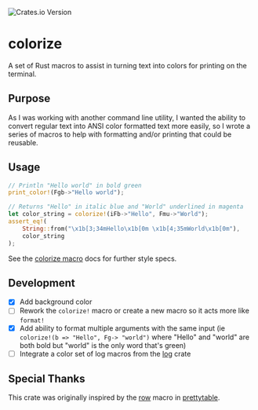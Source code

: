 ![Crates.io Version](https://img.shields.io/crates/v/colorize-macros)


# colorize

A set of Rust macros to assist in turning text into colors for printing on the terminal. 

## Purpose

As I was working with another command line utility, I wanted the ability to convert regular text into ANSI color formatted text more easily, so I wrote a series of macros to help with formatting and/or printing that could be reusable.


## Usage
```rust
// Println "Hello world" in bold green
print_color!(Fgb->"Hello world");

// Returns "Hello" in italic blue and "World" underlined in magenta
let color_string = colorize!(iFb->"Hello", Fmu->"World");
assert_eq!(
    String::from("\x1b[3;34mHello\x1b[0m \x1b[4;35mWorld\x1b[0m"), 
    color_string
);
```

See the [colorize macro](https://docs.rs/colorize-macros/latest/colorize/macro.colorize.html) docs for further style specs.

## Development
- [x] Add background color
- [ ] Rework the `colorize!` macro or create a new macro so it acts more like `format!`
- [x] Add ability to format multiple arguments with the same input (ie `colorize!(b => "Hello", Fg-> "world")` where "Hello" and "world" are both bold but "world" is the only word that's green)
- [ ] Integrate a color set of log macros from the [log](https://docs.rs/log/latest/log/) crate

## Special Thanks
This crate was originally inspired by the [row](https://github.com/phsym/prettytable-rs/blob/master/src/row.rs) macro in [prettytable](https://github.com/phsym/prettytable-rs).